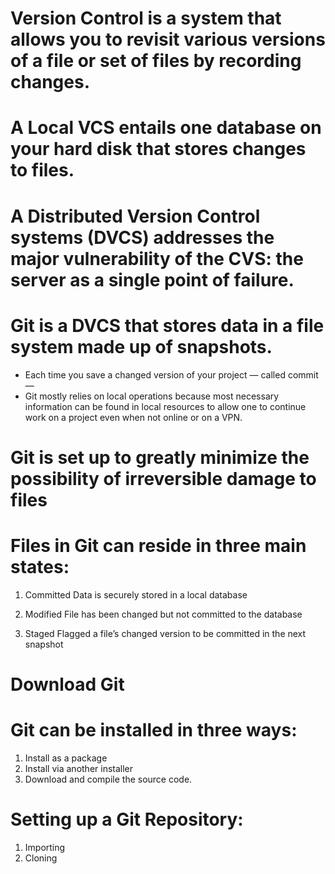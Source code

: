 # Version Control is a system that allows you to revisit various versions of a file or set of files by recording changes.
# A Local VCS entails one database on your hard disk that stores changes to files.
# A Distributed Version Control systems (DVCS) addresses the major vulnerability of the CVS: the server as a single point of failure.
# Git is a DVCS that stores data in a file system made up of snapshots.
* Each time you save a changed version of your project — called commit — 
* Git mostly relies on local operations because most necessary information can be found in local resources to allow one to continue work on a project even when not online or on a VPN.
# Git is set up to greatly minimize the possibility of irreversible damage to files
# Files in Git can reside in three main states: 
1. Committed
Data is securely stored in a local database

1. Modified
File has been changed but not committed to the database

1. Staged
Flagged a file’s changed version to be committed in the next snapshot
# Download Git
# Git can be installed in three ways:
1. Install as a package
1. Install via another installer
1. Download and compile the source code.
# Setting up a Git Repository:
1. Importing
1. Cloning
